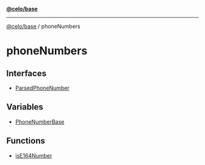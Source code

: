 [**@celo/base**](../README.md)

***

[@celo/base](../README.md) / phoneNumbers

# phoneNumbers

## Interfaces

- [ParsedPhoneNumber](interfaces/ParsedPhoneNumber.md)

## Variables

- [PhoneNumberBase](variables/PhoneNumberBase.md)

## Functions

- [isE164Number](functions/isE164Number.md)
